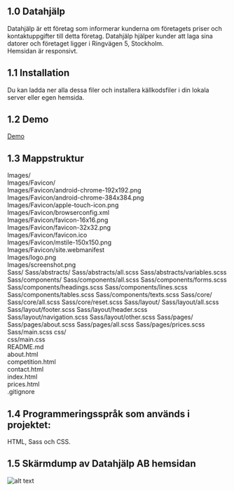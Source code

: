 ## 1.0 Datahjälp

Datahjälp är ett företag som informerar kunderna om företagets priser och kontaktuppgifter till detta företag. Datahjälp hjälper kunder att laga sina datorer och företaget ligger i Ringvägen 5, Stockholm.
<br>Hemsidan är responsivt.

## 1.1 Installation

Du kan ladda ner alla dessa filer och installera källkodsfiler i din lokala server eller egen hemsida.

## 1.2 Demo

<a href='https://fadihanna123.github.io/DatahjalpProjekt/'>Demo</a>

## 1.3 Mappstruktur

Images/<br>
Images/Favicon/ <br />
Images/Favicon/android-chrome-192x192.png <br />
Images/Favicon/android-chrome-384x384.png <br />
Images/Favicon/apple-touch-icon.png <br />
Images/Favicon/browserconfig.xml <br />
Images/Favicon/favicon-16x16.png <br />
Images/Favicon/favicon-32x32.png <br />
Images/Favicon/favicon.ico <br />
Images/Favicon/mstile-150x150.png <br />
Images/Favicon/site.webmanifest <br />
Images/logo.png<br>
Images/screenshot.png<br>
Sass/
Sass/abstracts/
Sass/abstracts/all.scss
Sass/abstracts/variables.scss
Sass/components/
Sass/components/all.scss
Sass/components/forms.scss
Sass/components/headings.scss
Sass/components/lines.scss
Sass/components/tables.scss
Sass/components/texts.scss
Sass/core/
Sass/core/all.scss
Sass/core/reset.scss
Sass/layout/
Sass/layout/all.scss
Sass/layout/footer.scss
Sass/layout/header.scss
Sass/layout/navigation.scss
Sass/layout/other.scss
Sass/pages/
Sass/pages/about.scss
Sass/pages/all.scss
Sass/pages/prices.scss
Sass/main.scss
css/<br>
css/main.css<br>
README.md<br>
about.html<br>
competition.html<br>
contact.html<br>
index.html<br>
prices.html<br>
.gitignore

## 1.4 Programmeringsspråk som används i projektet:

HTML, Sass och CSS.

## 1.5 Skärmdump av Datahjälp AB hemsidan

![alt text](https://github.com/fadihanna123/schoolwork/blob/master/Images/screenshot.png "Screenshot av hemsidan")
